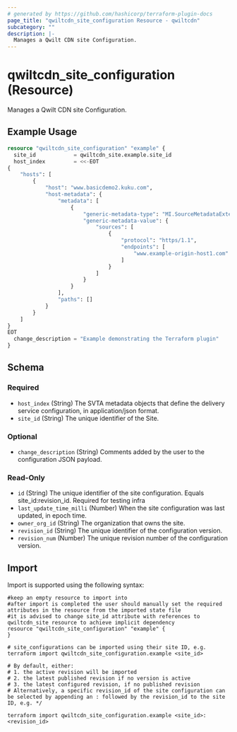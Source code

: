 ```yaml
---
# generated by https://github.com/hashicorp/terraform-plugin-docs
page_title: "qwiltcdn_site_configuration Resource - qwiltcdn"
subcategory: ""
description: |-
  Manages a Qwilt CDN site Configuration.
---
```


# qwiltcdn_site_configuration (Resource)

Manages a Qwilt CDN site Configuration.

## Example Usage

```terraform
resource "qwiltcdn_site_configuration" "example" {
  site_id            = qwiltcdn_site.example.site_id
  host_index         = <<-EOT
{
	"hosts": [
		{
			"host": "www.basicdemo2.kuku.com",
			"host-metadata": {
				"metadata": [
					{
						"generic-metadata-type": "MI.SourceMetadataExtended",
						"generic-metadata-value": {
							"sources": [
								{
									"protocol": "https/1.1",
									"endpoints": [
										"www.example-origin-host1.com"
									]
								}
							]
						}
					}
				],
				"paths": []
			}
		}
	]
}
EOT
  change_description = "Example demonstrating the Terraform plugin"
}
```

<!-- schema generated by tfplugindocs -->
## Schema

### Required

- `host_index` (String) The SVTA metadata objects that define the delivery service configuration, in application/json format.
- `site_id` (String) The unique identifier of the Site.

### Optional

- `change_description` (String) Comments added by the user to the configuration JSON payload.

### Read-Only

- `id` (String) The unique identifier of the site configuration. Equals site_id:revision_id. Required for testing infra
- `last_update_time_milli` (Number) When the site configuration was last updated, in epoch time.
- `owner_org_id` (String) The organization that owns the site.
- `revision_id` (String) The unique identifier of the configuration version.
- `revision_num` (Number) The unique revision number of the configuration version.

## Import

Import is supported using the following syntax:

```shell
#keep an empty resource to import into
#after import is completed the user should manually set the required attributes in the resource from the imported state file
#it is advised to change site_id attribute with references to qwiltcdn_site resource to achieve implicit dependency
resource "qwiltcdn_site_configuration" "example" {
}

# site_configurations can be imported using their site ID, e.g.
terraform import qwiltcdn_site_configuration.example <site_id>

# By default, either:
# 1. the active revision will be imported
# 2. the latest published revision if no version is active
# 3. the latest configured revision, if no published revision
# Alternatively, a specific revision_id of the site configuration can be selected by appending an : followed by the revision_id to the site ID, e.g. */

terraform import qwiltcdn_site_configuration.example <site_id>:<revision_id>
```
